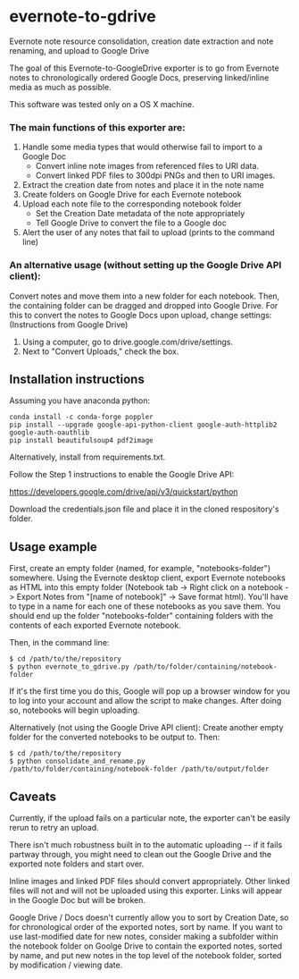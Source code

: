 # evernote-to-gdrive
Evernote note resource consolidation, creation date extraction and note renaming, and upload to Google Drive

The goal of this Evernote-to-GoogleDrive exporter is to go from Evernote notes to chronologically ordered Google Docs, preserving linked/inline media as much as possible.

This software was tested only on a OS X machine.

### The main functions of this exporter are:

1. Handle some media types that would otherwise fail to import to a Google Doc
    * Convert inline note images from referenced files to URI data.
    * Convert linked PDF files to 300dpi PNGs and then to URI images.
2. Extract the creation date from notes and place it in the note name
3. Create folders on Google Drive for each Evernote notebook
4. Upload each note file to the corresponding notebook folder
    * Set the Creation Date metadata of the note appropriately
    * Tell Google Drive to convert the file to a Google doc
5. Alert the user of any notes that fail to upload (prints to the command line)

### An alternative usage (without setting up the Google Drive API client):
Convert notes and move them into a new folder for each notebook.
Then, the containing folder can be dragged and dropped into Google Drive.
For this to convert the notes to Google Docs upon upload, change settings:
(Instructions from Google Drive)
1. Using a computer, go to drive.google.com/drive/settings.
2. Next to "Convert Uploads," check the box.

## Installation instructions

Assuming you have anaconda python:

```
conda install -c conda-forge poppler
pip install --upgrade google-api-python-client google-auth-httplib2 google-auth-oauthlib
pip install beautifulsoup4 pdf2image
```

Alternatively, install from requirements.txt.

Follow the Step 1 instructions to enable the Google Drive API:

https://developers.google.com/drive/api/v3/quickstart/python

Download the credentials.json file and place it in the cloned respository's folder.

## Usage example

First, create an empty folder (named, for example, "notebooks-folder") somewhere. Using the Evernote desktop client, export Evernote notebooks as HTML into this empty folder (Notebook tab -> Right click on a notebook -> Export Notes from "[name of notebook]" -> Save format html). You'll have to type in a name for each one of these notebooks as you save them. You should end up the folder "notebooks-folder" containing folders with the contents of each exported Evernote notebook.

Then, in the command line:
```
$ cd /path/to/the/repository
$ python evernote_to_gdrive.py /path/to/folder/containing/notebook-folder
```
If it's the first time you do this, Google will pop up a browser window for you to log into your account and allow the script to make changes. After doing so, notebooks will begin uploading.

Alternatively (not using the Google Drive API client):
Create another empty folder for the converted notebooks to be output to. Then:
```
$ cd /path/to/the/repository
$ python consolidate_and_rename.py /path/to/folder/containing/notebook-folder /path/to/output/folder 
```
## Caveats

Currently, if the upload fails on a particular note, the exporter can't be easily rerun to retry an upload.

There isn't much robustness built in to the automatic uploading -- if it fails partway through, you might need to clean out the Google Drive and the exported note folders and start over.

Inline images and linked PDF files should convert appropriately. Other linked files will not and will not be uploaded using this exporter. Links will appear in the Google Doc but will be broken.

Google Drive / Docs doesn't currently allow you to sort by Creation Date, so for chronological order of the exported notes, sort by name. If you want to use last-modified date for new notes, consider making a subfolder within the notebook folder on Goolge Drive to contain the exported notes, sorted by name, and put new notes in the top level of the notebook folder, sorted by modification / viewing date.